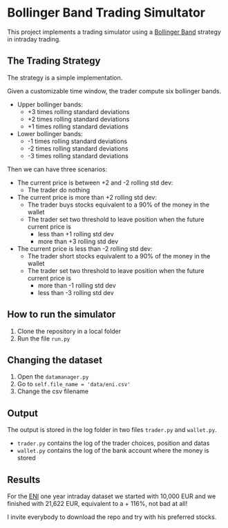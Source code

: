 # Bollinger Band Trading Simultator
This project implements a trading simulator using a [Bollinger Band](http://www.investopedia.com/terms/b/bollingerbands.asp) strategy in intraday trading.
## The Trading Strategy
The strategy is a simple implementation.

Given a customizable time window, the trader compute six bollinger bands.
* Upper bollinger bands:
  * +3 times rolling standard deviations
  * +2 times rolling standard deviations
  * +1 times rolling standard deviations
* Lower bollinger bands:
  * -1 times rolling standard deviations
  * -2 times rolling standard deviations
  * -3 times rolling standard deviations

Then we can have three scenarios:
* The current price is between +2 and -2 rolling std dev:
  * The trader do nothing
* The current price is more than +2 rolling std dev:
  * The trader buys stocks equivalent to a 90% of the money in the wallet
  * The trader set two threshold to leave position when the future current price is
    * less than +1 rolling std dev
    * more than +3 rolling std dev
* The current price is less than -2 rolling std dev:
  * The trader short stocks equivalent to a 90% of the money in the wallet
  * The trader set two threshold to leave position when the future current price is
    * more than -1 rolling std dev
    * less than -3 rolling std dev

## How to run the simulator
1. Clone the repository in a local folder
2. Run the file `run.py`

## Changing the dataset

1. Open the `datamanager.py`
2. Go to `self.file_name = 'data/eni.csv'`
3. Change the csv filename

## Output

The output is stored in the log folder in two files `trader.py` and `wallet.py`.
* `trader.py` contains the log of the trader choices, position and datas
* `wallet.py` contains the log of the bank account where the money is stored

## Results

For the [ENI](https://finance.yahoo.com/quote/ENI.MI?ltr=1) one year intraday dataset we started with 10,000 EUR and we finished with 21,622 EUR, equivalent to a + 116%, not bad at all!

I invite everybody to download the repo and try with his preferred stocks.
